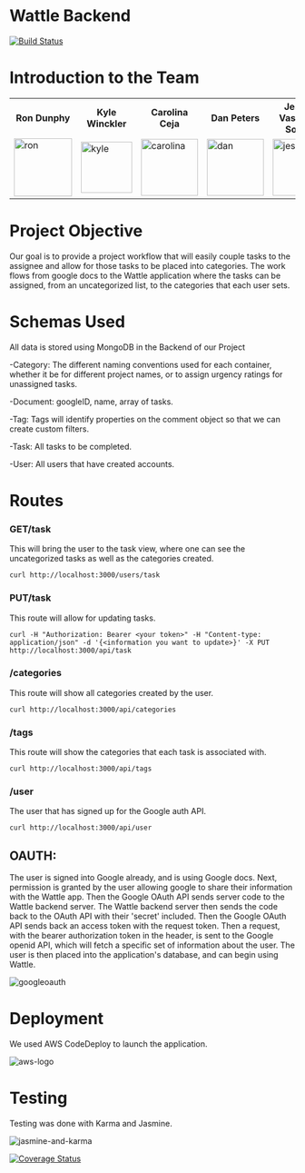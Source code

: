 
# Wattle Backend
[![Build Status](https://travis-ci.org/grello-project/grello-backend.svg?branch=staging)](https://travis-ci.org/grello-project/grello-backend)


# Introduction to the Team

<table style="width:100%">
  <tr>
    <th>Ron Dunphy</th>
    <th>Kyle Winckler</th> 
    <th>Carolina Ceja</th>
    <th>Dan Peters</th>
    <th>Jessica Vasquez-Soltero</th>
  </tr>

  <tr>
    <td><img width="102" alt="ron" src="https://cloud.githubusercontent.com/assets/15117936/24783972/64cebe56-1b04-11e7-9356-6bac7d0291f7.png"></td>
    <td><img width="90" alt="kyle" src="https://cloud.githubusercontent.com/assets/15117936/24783967/5a76c78c-1b04-11e7-9952-006769c44db0.png"></td> 
    <td><img width="100" alt="carolina" src="https://cloud.githubusercontent.com/assets/15117936/24783952/46ca6d88-1b04-11e7-80e5-e08710f8ed08.png"></td>
    <td><img width="100" alt="dan" src="https://cloud.githubusercontent.com/assets/15117936/24783980/7417e1da-1b04-11e7-872d-5966a99a326d.png"></td>
    <td><img width="100" alt="jessica" src="https://cloud.githubusercontent.com/assets/15117936/24783910/14cc8c44-1b04-11e7-90ff-d4f059799db3.png"></td>
  </tr>
</table>


          

# Project Objective

Our goal is to provide a project workflow that will easily couple tasks to the assignee and allow for those tasks to be placed into categories.  The work flows from google docs to the Wattle application where the tasks can be assigned, from an uncategorized list, to the categories that each user sets.

# Schemas Used

All data is stored using MongoDB in the Backend of our Project

-Category: The different naming conventions used for each container, whether it be
 for different project names, or to assign urgency ratings for unassigned tasks.

-Document: googleID, name, array of tasks.

-Tag: Tags will identify properties on the comment object so that we can create custom filters.

-Task: All tasks to be completed.

-User: All users that have created accounts.

# Routes

 ### GET/task

 This will bring the user to the task view, where one can see the uncategorized tasks as well as the categories created.
 ```
curl http://localhost:3000/users/task
```

 ### PUT/task

 This route will allow for updating tasks.
 ```
curl -H "Authorization: Bearer <your token>" -H "Content-type: application/json" -d '{<information you want to update>}' -X PUT http://localhost:3000/api/task
```

 ### /categories

 This route will show all categories created by the user.
 ```
curl http://localhost:3000/api/categories
```

 ### /tags

 This route will show the categories that each task is associated with.  
 ```
curl http://localhost:3000/api/tags
```

 ### /user

 The user that has signed up for the Google auth API.
 ```
curl http://localhost:3000/api/user
```

 ## OAUTH:
 The user is signed into Google already, and is using Google docs.  Next, permission is granted by the user allowing google to share their information with the Wattle app.  Then the Google OAuth API sends server code to the Wattle backend server.  The Wattle backend server then sends the code back to the OAuth API with their 'secret' included.  Then the Google OAuth API sends back an access token with the request token. Then a request, with the bearer authorization token in the header, is sent to the Google openid API, which will fetch a specific set of information about the user.  The user is then placed into the application's database, and can begin using Wattle.
 
 ![googleoauth](https://cloud.githubusercontent.com/assets/15117936/24738080/0a5ec518-1a48-11e7-88d0-f23e4ff22d75.jpg)

# Deployment

We used AWS CodeDeploy to launch the application.

![aws-logo](https://cloud.githubusercontent.com/assets/15117936/24769034/cd01ae7a-1ab9-11e7-9e3a-6ef1c4b374e7.jpeg)

# Testing

Testing was done with Karma and Jasmine.

![jasmine-and-karma](https://cloud.githubusercontent.com/assets/15117936/24769214/8d33e9e2-1aba-11e7-860c-9f645ae63606.png)


[![Coverage Status](https://coveralls.io/repos/github/grello-project/grello-backend/badge.svg?branch=staging)](https://coveralls.io/github/grello-project/grello-backend?branch=staging)

